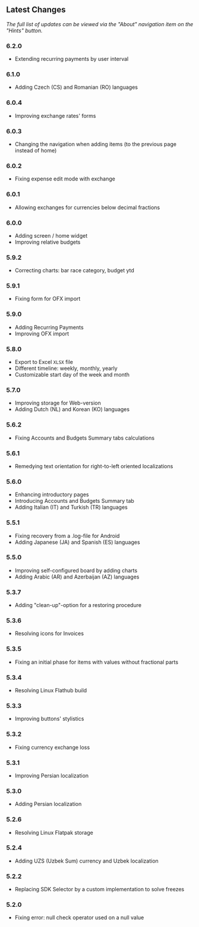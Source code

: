 ## Latest Changes

_The full list of updates can be viewed via the "About" navigation item on the "Hints" button._

### 6.2.0
- Extending recurring payments by user interval

### 6.1.0
- Adding Czech (CS) and Romanian (RO) languages

### 6.0.4
- Improving exchange rates' forms

### 6.0.3
- Changing the navigation when adding items (to the previous page instead of home) 

### 6.0.2
- Fixing expense edit mode with exchange

### 6.0.1
- Allowing exchanges for currencies below decimal fractions

### 6.0.0
- Adding screen / home widget
- Improving relative budgets

### 5.9.2
- Correcting charts: bar race category, budget ytd

### 5.9.1
- Fixing form for OFX import

### 5.9.0
- Adding Recurring Payments
- Improving OFX import

### 5.8.0
- Export to Excel `XLSX` file
- Different timeline: weekly, monthly, yearly
- Customizable start day of the week and month

### 5.7.0
- Improving storage for Web-version
- Adding Dutch (NL) and Korean (KO) languages

### 5.6.2
- Fixing Accounts and Budgets Summary tabs calculations

### 5.6.1
- Remedying text orientation for right-to-left oriented localizations 

### 5.6.0
- Enhancing introductory pages
- Introducing Accounts and Budgets Summary tab
- Adding Italian (IT) and Turkish (TR) languages

### 5.5.1
- Fixing recovery from a .log-file for Android
- Adding Japanese (JA) and Spanish (ES) languages 

### 5.5.0
- Improving self-configured board by adding charts
- Adding Arabic (AR) and Azerbaijan (AZ) languages

### 5.3.7
- Adding "clean-up"-option for a restoring procedure  

### 5.3.6
- Resolving icons for Invoices

### 5.3.5
- Fixing an initial phase for items with values without fractional parts

### 5.3.4
- Resolving Linux Flathub build

### 5.3.3
- Improving buttons' stylistics

### 5.3.2
- Fixing currency exchange loss

### 5.3.1
- Improving Persian localization

### 5.3.0
- Adding Persian localization

### 5.2.6
- Resolving Linux Flatpak storage

### 5.2.4
- Adding UZS (Uzbek Sum) currency and Uzbek localization

### 5.2.2
- Replacing SDK Selector by a custom implementation to solve freezes

### 5.2.0
- Fixing error: null check operator used on a null value
